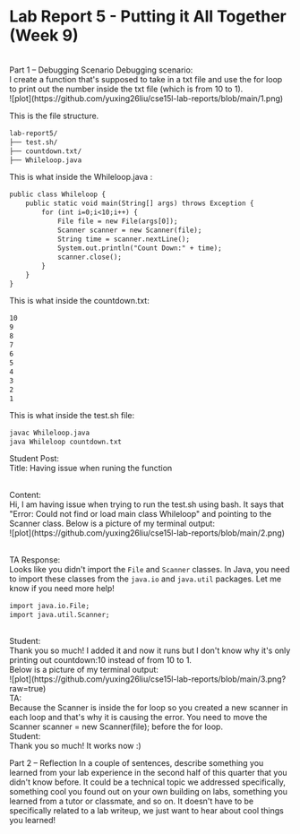 <h1>Lab Report 5 - Putting it All Together (Week 9)</h1>
<br>
Part 1 – Debugging Scenario
Debugging scenario:
<br>
I create a function that's supposed to take in a txt file and use the for loop to print out the number inside the txt file (which is from 10 to 1). <br>
![plot](https://github.com/yuxing26liu/cse15l-lab-reports/blob/main/1.png)
<br>

This is the file structure. 
```
lab-report5/
├── test.sh/
├── countdown.txt/
├── Whileloop.java
```

This is what inside the Whileloop.java :
```
public class Whileloop {
    public static void main(String[] args) throws Exception {
        for (int i=0;i<10;i++) {
            File file = new File(args[0]);
            Scanner scanner = new Scanner(file);
            String time = scanner.nextLine();
            System.out.println("Count Down:" + time);
            scanner.close();
        }
    }
}

```
This is what inside the countdown.txt: 
```
10
9
8
7
6
5
4
3
2
1
```

This is what inside the test.sh file:
```
javac Whileloop.java
java Whileloop countdown.txt 

```

Student Post: <br>
Title: Having issue when runing the function<br>

<br>
Content: <br>
Hi, I am having issue when trying to run the test.sh using bash. It says that "Error: Could not find or load main class Whileloop" and pointing to the Scanner class. 
Below is a picture of my terminal output: <br>
![plot](https://github.com/yuxing26liu/cse15l-lab-reports/blob/main/2.png)


<br> 
<br> 

TA Response: <br>
Looks like you didn't import the `File` and `Scanner` classes.  In Java, you need to import these classes from the `java.io` and `java.util` packages. Let me know if you need more help! <br>
```
import java.io.File;
import java.util.Scanner;
```
<br>
Student: <br>
Thank you so much! I added it and now it runs but I don't know why it's only printing out countdown:10 instead of from 10 to 1. <br>
Below is a picture of my terminal output: <br>
![plot](https://github.com/yuxing26liu/cse15l-lab-reports/blob/main/3.png?raw=true)
<br>
TA: <br>
Because the Scanner is inside the for loop so you created a new scanner in each loop and that's why it is causing the error. You need to move the Scanner scanner = new Scanner(file); before the for loop. 
<br>
Student: <br>
Thank you so much! It works now :) <br>

Part 2 – Reflection
In a couple of sentences, describe something you learned from your lab experience in the second half of this quarter that you didn't know before. It could be a technical topic we addressed specifically, something cool you found out on your own building on labs, something you learned from a tutor or classmate, and so on. It doesn't have to be specifically related to a lab writeup, we just want to hear about cool things you learned!

